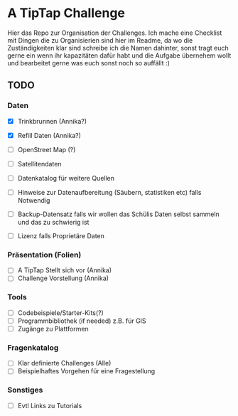 # A TipTap Challenge

Hier das Repo zur Organisation der Challenges.
Ich mache eine Checklist mit Dingen die zu Organisierien sind hier im Readme, da wo die Zuständigkeiten klar sind schreibe ich die Namen dahinter, sonst tragt euch gerne ein wenn
ihr kapazitäten dafür habt und die Aufgabe übernehem wollt und bearbeitet gerne was euch sonst noch so auffällt :)

## TODO
### Daten
- [x] Trinkbrunnen (Annika?)
- [x] Refill Daten (Annika?)
- [ ] OpenStreet Map (?)
- [ ] Satellitendaten
- [ ] Datenkatalog für weitere Quellen
- [ ] Hinweise zur Datenaufbereitung (Säubern, statistiken etc) falls Notwendig
- [ ] Backup-Datensatz falls wir wollen das Schülis Daten selbst sammeln und das zu schwierig ist
- [ ] Lizenz falls Proprietäre Daten 


### Präsentation (Folien)
- [ ] A TipTap Stellt sich vor (Annika)
- [ ] Challenge Vorstellung (Annika)

### Tools
- [ ] Codebeispiele/Starter-Kits(?)
- [ ] Programmbibliothek (if needed) z.B. für GIS
- [ ] Zugänge zu Plattformen

### Fragenkatalog
- [ ] Klar definierte Challenges (Alle)
- [ ] Beispielhaftes Vorgehen für eine Fragestellung

### Sonstiges
- [ ] Evtl Links zu Tutorials

